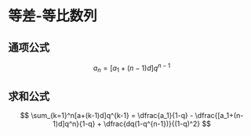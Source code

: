 # 等差-等比数列

## 通项公式

$$
a_n = [a_1 + (n-1)d]q^{n-1}
$$

## 求和公式

$$
\sum_{k=1}^n[a+(k-1)d]q^{k-1} = \dfrac{a_1}{1-q} - \dfrac{[a_1+(n-1)d]q^n}{1-q} + \dfrac{dq(1-q^{n-1})}{(1-q)^2}
$$
